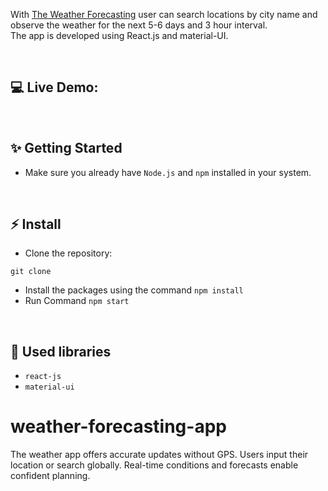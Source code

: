 With [The Weather Forecasting]() user can search locations by city name and observe the weather for the next 5-6 days and 3 hour interval.
<br />
The app is developed using React.js and material-UI.

<br/>

## 💻 Live Demo:



<br/>

## ✨ Getting Started

- Make sure you already have `Node.js` and `npm` installed in your system.

<br/>

## ⚡ Install

- Clone the repository:

```
git clone 

```

- Install the packages using the command `npm install`
- Run Command `npm start`

<br/>

## 📙 Used libraries

- `react-js`
- `material-ui`

# weather-forecasting-app
The weather app offers accurate updates without GPS. Users input their location or search globally. Real-time conditions and forecasts enable confident planning.
